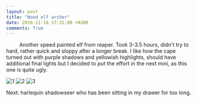 ```yaml
---
layout: post
title: "Wood elf archer"
date: 2016-11-18 17:31:00 +0200
comments: True
---
```



&nbsp;&nbsp;&nbsp;&nbsp;&nbsp;&nbsp;&nbsp;&nbsp;
Another speed painted elf from reaper. Took 3-3.5 hours, didn't try to hard, rather quick and sloppy after a longer break.
I like how the cape turned out with purple shadows and yellowish highlights, should have additional final lights but I decided to put the effort in the next mini,
as this one is quite ugly.

![1](http://drive.google.com/uc?export=view&id=0B8W6Bk6dW7caNGxfTW1GWHlYWW8)
![2](http://drive.google.com/uc?export=view&id=0B8W6Bk6dW7caWUNVRjM0Z1RjRms)
![3](http://drive.google.com/uc?export=view&id=0B8W6Bk6dW7caUjlnZy01QjlDelk)

Next: harlequin shadowseer who has been sitting in my drawer for too long.
